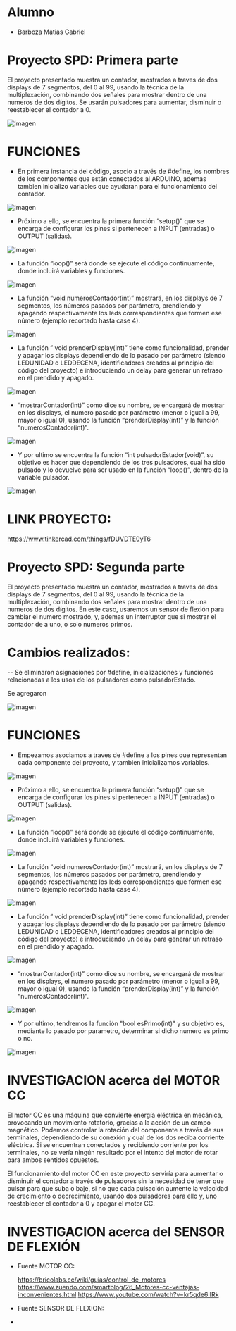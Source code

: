 # Alumno

- Barboza Matias Gabriel


# Proyecto SPD: Primera parte 

El proyecto presentado muestra un contador, mostrados a traves de dos displays de 7 segmentos, del 0 al 99, usando la técnica de la multiplexación, combinando dos señales para mostrar dentro de una numeros de dos dígitos. Se usarán pulsadores para aumentar, disminuir o reestablecer el contador a 0.

![imagen](https://github.com/BARBOZAMATIAS5/proyecto_spd/assets/117691193/b779da4b-024a-4b7d-8548-71052facff5a)



# FUNCIONES
- En primera instancia del código, asocio a través de #define, los nombres de los componentes que están conectados al ARDUINO, ademas tambien inicializo variables que ayudaran para el funcionamiento del contador.

![imagen](https://github.com/BARBOZAMATIAS5/proyecto_spd/assets/117691193/e2c013b3-98dc-4743-af33-4af29031a8aa)


- Próximo a ello, se encuentra la primera función “setup()” que se encarga de configurar los pines si pertenecen a INPUT (entradas) o OUTPUT (salidas).

![imagen](https://github.com/BARBOZAMATIAS5/proyecto_spd/assets/117691193/238e4d18-ef78-403e-a45f-c2e60375458e)


- La función “loop()” será donde se ejecute el código continuamente, donde incluirá variables y funciones.

![imagen](https://github.com/BARBOZAMATIAS5/proyecto_spd/assets/117691193/9d8b0cd0-176c-41f5-a4f9-f25e83395c4b)


- La función “void numerosContador(int)” mostrará, en los displays de 7 segmentos, los números pasados por parámetro, prendiendo y apagando respectivamente los leds correspondientes que formen ese número (ejemplo recortado hasta case 4).

![imagen](https://github.com/BARBOZAMATIAS5/proyecto_spd/assets/117691193/60acdd14-106b-486e-a952-24edb21025d4)


- La función ” void prenderDisplay(int)” tiene como funcionalidad, prender y apagar los displays dependiendo de lo pasado por parámetro (siendo LEDUNIDAD o LEDDECENA, identificadores creados al principio del código del proyecto) e introduciendo un delay para generar un retraso en el prendido y apagado.

![imagen](https://github.com/BARBOZAMATIAS5/proyecto_spd/assets/117691193/b61b106e-9828-481e-9b0a-06255db738f0)


- “mostrarContador(int)” como dice su nombre, se encargará de mostrar en los displays, el numero pasado por parámetro (menor o igual a 99, mayor o igual 0), usando la función “prenderDisplay(int)” y la función “numerosContador(int)”.

![imagen](https://github.com/BARBOZAMATIAS5/proyecto_spd/assets/117691193/16223618-d6e2-4de0-a04c-42703de2cb0a)


- Y por ultimo se encuentra la función “int pulsadorEstador(void)”, su objetivo es hacer que dependiendo de los tres pulsadores, cual ha sido pulsado y lo devuelve para ser usado en la función “loop()”, dentro de la variable pulsador.

![imagen](https://github.com/BARBOZAMATIAS5/proyecto_spd/assets/117691193/17f084b8-a64e-4d04-a974-3896d9a376af)

# LINK PROYECTO:

https://www.tinkercad.com/things/fDUVDTE0yT6




# Proyecto SPD: Segunda parte

El proyecto presentado muestra un contador, mostrados a traves de dos displays de 7 segmentos, del 0 al 99, usando la técnica de la multiplexación, combinando dos señales para mostrar dentro de una numeros de dos dígitos. En este caso, usaremos un sensor de flexión para cambiar el numero mostrado, y, ademas un interruptor que si mostrar el contador de a uno, o solo numeros primos.

# Cambios realizados:
-- Se eliminaron asignaciones por #define, inicializaciones y funciones relacionadas a los usos de los pulsadores como pulsadorEstado.

Se agregaron 

![imagen](https://github.com/BARBOZAMATIAS5/proyecto_spd/assets/117691193/999f957c-7394-4ccb-bcf5-8300cde4ae0b)

# FUNCIONES

- Empezamos asociamos a traves de #define a los pines que representan cada componente del proyecto, y tambien inicializamos variables.

![imagen](https://github.com/BARBOZAMATIAS5/proyecto_spd/assets/117691193/68a02cec-c409-4b98-9c45-278a9d7d8fff)


- Próximo a ello, se encuentra la primera función “setup()” que se encarga de configurar los pines si pertenecen a INPUT (entradas) o OUTPUT (salidas).

![imagen](https://github.com/BARBOZAMATIAS5/proyecto_spd/assets/117691193/238e4d18-ef78-403e-a45f-c2e60375458e)


- La función “loop()” será donde se ejecute el código continuamente, donde incluirá variables y funciones.

![imagen](https://github.com/BARBOZAMATIAS5/proyecto_spd/assets/117691193/9d8b0cd0-176c-41f5-a4f9-f25e83395c4b)


- La función “void numerosContador(int)” mostrará, en los displays de 7 segmentos, los números pasados por parámetro, prendiendo y apagando respectivamente los leds correspondientes que formen ese número (ejemplo recortado hasta case 4).

![imagen](https://github.com/BARBOZAMATIAS5/proyecto_spd/assets/117691193/60acdd14-106b-486e-a952-24edb21025d4)


- La función ” void prenderDisplay(int)” tiene como funcionalidad, prender y apagar los displays dependiendo de lo pasado por parámetro (siendo LEDUNIDAD o LEDDECENA, identificadores creados al principio del código del proyecto) e introduciendo un delay para generar un retraso en el prendido y apagado.

![imagen](https://github.com/BARBOZAMATIAS5/proyecto_spd/assets/117691193/b61b106e-9828-481e-9b0a-06255db738f0)


- “mostrarContador(int)” como dice su nombre, se encargará de mostrar en los displays, el numero pasado por parámetro (menor o igual a 99, mayor o igual 0), usando la función “prenderDisplay(int)” y la función “numerosContador(int)”.

![imagen](https://github.com/BARBOZAMATIAS5/proyecto_spd/assets/117691193/16223618-d6e2-4de0-a04c-42703de2cb0a)


- Y por ultimo, tendremos la función "bool esPrimo(int)" y su objetivo es, mediante lo pasado por parametro, determinar si dicho numero es primo o no.

![imagen](https://github.com/BARBOZAMATIAS5/proyecto_spd/assets/117691193/6cb40226-0a7a-4791-b932-4ca0bdd12e56)


# INVESTIGACION acerca del MOTOR CC

El motor CC es una máquina que convierte energía eléctrica en mecánica, provocando un movimiento rotatorio, gracias a la acción de un campo magnético. 
Podemos controlar la rotación del componente a través de sus terminales, dependiendo de su conexión y cual de los dos reciba corriente eléctrica. Si se encuentran conectados y recibiendo corriente por los terminales, no se vería ningún resultado por el intento del motor de rotar para ambos sentidos opuestos.

El funcionamiento del motor CC en este proyecto serviría para aumentar o disminuir el contador a través de pulsadores sin la necesidad de tener que pulsar para que suba o baje, si no que cada pulsación aumente la velocidad de crecimiento o decrecimiento, usando dos pulsadores para ello y, uno reestablecer el contador a 0 y apagar el motor CC.

# INVESTIGACION acerca del SENSOR DE FLEXIÓN


- Fuente MOTOR CC:
  
  https://bricolabs.cc/wiki/guias/control_de_motores
  https://www.zuendo.com/smartblog/26_Motores-cc-ventajas-inconvenientes.html
  https://www.youtube.com/watch?v=kr5qde6IIRk


- Fuente SENSOR DE FLEXION:
- 
